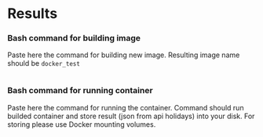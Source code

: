 # Results

### Bash command for building image

Paste here the command for building new image. Resulting image name should be `docker_test`

```bash
```

### Bash command for running container

Paste here the command for running the container. Command should run builded container and store result (json from api holidays) into your disk. For storing please use Docker mounting volumes.

```bash
```
